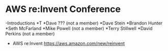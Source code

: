 AWS re:Invent Conference
========================

-Introductions
  *T
  *Dave ??? (not a member)
  *Dave Stein
  *Brandon Hunter
  *Seth McFarland
  *Mike Powell (not a member)
  *Terry Stillwell
  *David Perkins (not a member)

- AWS re:Invent
  https://aws.amazon.com/new/reinvent

